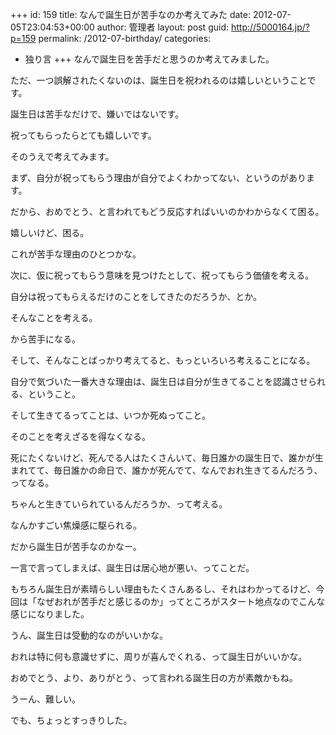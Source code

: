 +++
id: 159
title: なんで誕生日が苦手なのか考えてみた
date: 2012-07-05T23:04:53+00:00
author: 管理者
layout: post
guid: http://5000164.jp/?p=159
permalink: /2012-07-birthday/
categories:
  - 独り言
+++
なんで誕生日を苦手だと思うのか考えてみました。
  
ただ、一つ誤解されたくないのは、誕生日を祝われるのは嬉しいということです。
  
誕生日は苦手なだけで、嫌いではないです。
  
祝ってもらったらとても嬉しいです。
  
そのうえで考えてみます。
  

  
まず、自分が祝ってもらう理由が自分でよくわかってない、というのがあります。
  
だから、おめでとう、と言われてもどう反応すればいいのかわからなくて困る。
  
嬉しいけど、困る。
  
これが苦手な理由のひとつかな。
  

  
次に、仮に祝ってもらう意味を見つけたとして、祝ってもらう価値を考える。
  
自分は祝ってもらえるだけのことをしてきたのだろうか、とか。
  
そんなことを考える。
  
から苦手になる。
  

  
そして、そんなことばっかり考えてると、もっといろいろ考えることになる。
  
自分で気づいた一番大きな理由は、誕生日は自分が生きてることを認識させられる、ということ。
  
そして生きてるってことは、いつか死ぬってこと。
  
そのことを考えざるを得なくなる。
  
死にたくないけど、死んでる人はたくさんいて、毎日誰かの誕生日で、誰かが生まれてて、毎日誰かの命日で、誰かが死んでて、なんでおれ生きてるんだろう、ってなる。
  
ちゃんと生きていられているんだろうか、って考える。
  
なんかすごい焦燥感に駆られる。
  
だから誕生日が苦手なのかなー。
  

  
一言で言ってしまえば、誕生日は居心地が悪い、ってことだ。
  

  
もちろん誕生日が素晴らしい理由もたくさんあるし、それはわかってるけど、今回は「なぜおれが苦手だと感じるのか」ってところがスタート地点なのでこんな感じになりました。
  
うん、誕生日は受動的なのがいいかな。
  
おれは特に何も意識せずに、周りが喜んでくれる、って誕生日がいいかな。
  
おめでとう、より、ありがとう、って言われる誕生日の方が素敵かもね。
  
うーん、難しい。
  
でも、ちょっとすっきりした。